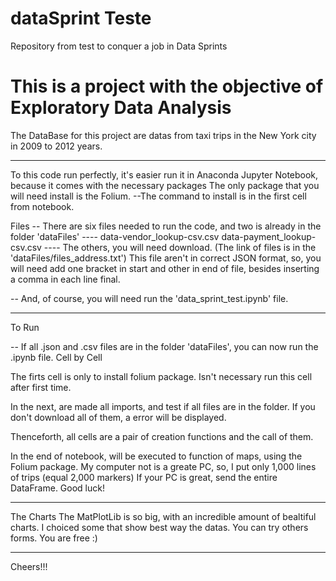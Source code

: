 # dataSprint Teste
 Repository from test to conquer a job in Data Sprints

# This is a project with the objective of Exploratory Data Analysis 
The DataBase for this project are datas from taxi trips in the New York city in 2009 to 2012 years.

___________________________________________________________________________

To this code run perfectly, it's easier run it in Anaconda Jupyter Notebook, because it comes with the necessary packages
The only package that you will need install is the Folium. --The command to install is in the first cell from notebook.

Files
   -- There are six files needed to run the code, and two is already in the folder 'dataFiles'
      ----
      data-vendor_lookup-csv.csv
      data-payment_lookup-csv.csv
      ----
      The others, you will need download. (The link of files is in the 'dataFiles/files_address.txt')
      This file aren't in correct JSON format, so, you will need add one bracket in start and other in end of file, besides inserting a comma in each line final.
      
   -- And, of course, you will need run the 'data_sprint_test.ipynb' file.
   
____________________________________________________________________________  
To Run

   -- If all .json and .csv files are in the folder 'dataFiles', you can now run the .ipynb file. Cell by Cell
   
   The firts cell is only to install folium package. Isn't necessary run this cell after first time.
   
   In the next, are made all imports, and test if all files are in the folder. If you don't download all of them, a error will be displayed.
   
   Thenceforth, all cells are a pair of creation functions and the call of them.
   
   In the end of notebook, will be executed to function of maps, using the Folium package.
   My computer not is a greate PC, so, I put only 1,000 lines of trips (equal 2,000 markers)
   If your PC is great, send the entire DataFrame. Good luck!
   
____________________________________________________________________________
The Charts
   The MatPlotLib is so big, with an incredible amount of bealtiful charts. 
   I choiced some that show best way the datas.
   You can try others forms. You are free :)
   
____________________________________________________________________________

Cheers!!!
